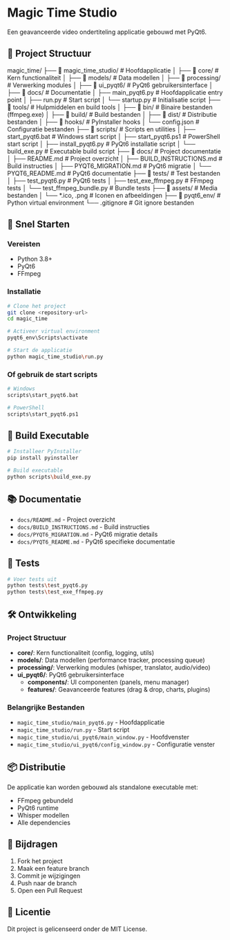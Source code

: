 # Magic Time Studio

Een geavanceerde video ondertiteling applicatie gebouwd met PyQt6.

## 📁 Project Structuur

magic_time/
├── 📁 magic_time_studio/          # Hoofdapplicatie
│   ├── 📁 core/                   # Kern functionaliteit
│   ├── 📁 models/                 # Data modellen
│   ├── 📁 processing/             # Verwerking modules
│   ├── 📁 ui_pyqt6/              # PyQt6 gebruikersinterface
│   ├── 📁 docs/                   # Documentatie
│   ├── main_pyqt6.py             # Hoofdapplicatie entry point
│   ├── run.py                     # Start script
│   └── startup.py                 # Initialisatie script
├── 📁 tools/                      # Hulpmiddelen en build tools
│   ├── 📁 bin/                    # Binaire bestanden (ffmpeg.exe)
│   ├── 📁 build/                  # Build bestanden
│   ├── 📁 dist/                   # Distributie bestanden
│   ├── 📁 hooks/                  # PyInstaller hooks
│   └── config.json                # Configuratie bestanden
├── 📁 scripts/                    # Scripts en utilities
│   ├── start_pyqt6.bat           # Windows start script
│   ├── start_pyqt6.ps1           # PowerShell start script
│   ├── install_pyqt6.py          # PyQt6 installatie script
│   └── build_exe.py              # Executable build script
├── 📁 docs/                       # Project documentatie
│   ├── README.md                  # Project overzicht
│   ├── BUILD_INSTRUCTIONS.md      # Build instructies
│   ├── PYQT6_MIGRATION.md         # PyQt6 migratie
│   └── PYQT6_README.md           # PyQt6 documentatie
├── 📁 tests/                      # Test bestanden
│   ├── test_pyqt6.py             # PyQt6 tests
│   ├── test_exe_ffmpeg.py        # FFmpeg tests
│   └── test_ffmpeg_bundle.py     # Bundle tests
├── 📁 assets/                     # Media bestanden
│   └── *.ico, .png              # Iconen en afbeeldingen
├── 📁 pyqt6_env/                 # Python virtual environment
└── .gitignore                     # Git ignore bestanden

## 🚀 Snel Starten

### Vereisten

- Python 3.8+
- PyQt6
- FFmpeg

### Installatie

```bash
# Clone het project
git clone <repository-url>
cd magic_time

# Activeer virtual environment
pyqt6_env\Scripts\activate

# Start de applicatie
python magic_time_studio\run.py
```

### Of gebruik de start scripts

```bash
# Windows
scripts\start_pyqt6.bat

# PowerShell
scripts\start_pyqt6.ps1
```

## 🔧 Build Executable

```bash
# Installeer PyInstaller
pip install pyinstaller

# Build executable
python scripts\build_exe.py
```

## 📚 Documentatie

- `docs/README.md` - Project overzicht
- `docs/BUILD_INSTRUCTIONS.md` - Build instructies
- `docs/PYQT6_MIGRATION.md` - PyQt6 migratie details
- `docs/PYQT6_README.md` - PyQt6 specifieke documentatie

## 🧪 Tests

```bash
# Voer tests uit
python tests\test_pyqt6.py
python tests\test_exe_ffmpeg.py
```

## 🛠️ Ontwikkeling

### Project Structuur

- **core/**: Kern functionaliteit (config, logging, utils)
- **models/**: Data modellen (performance tracker, processing queue)
- **processing/**: Verwerking modules (whisper, translator, audio/video)
- **ui_pyqt6/**: PyQt6 gebruikersinterface
  - **components/**: UI componenten (panels, menu manager)
  - **features/**: Geavanceerde features (drag & drop, charts, plugins)

### Belangrijke Bestanden

- `magic_time_studio/main_pyqt6.py` - Hoofdapplicatie
- `magic_time_studio/run.py` - Start script
- `magic_time_studio/ui_pyqt6/main_window.py` - Hoofdvenster
- `magic_time_studio/ui_pyqt6/config_window.py` - Configuratie venster

## 📦 Distributie

De applicatie kan worden gebouwd als standalone executable met:

- FFmpeg gebundeld
- PyQt6 runtime
- Whisper modellen
- Alle dependencies

## 🤝 Bijdragen

1. Fork het project
2. Maak een feature branch
3. Commit je wijzigingen
4. Push naar de branch
5. Open een Pull Request

## 📄 Licentie

Dit project is gelicenseerd onder de MIT License.
